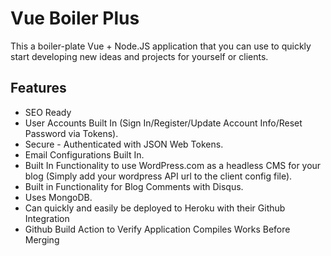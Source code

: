 # Vue Boiler Plus
This a boiler-plate Vue + Node.JS application that you can use to quickly start developing new ideas and projects for yourself or clients.

## Features
- SEO Ready
- User Accounts Built In (Sign In/Register/Update Account Info/Reset Password via Tokens).
- Secure - Authenticated with JSON Web Tokens.
- Email Configurations Built In.
- Built In Functionality to use WordPress.com as a headless CMS for your blog (Simply add your wordpress API url to the client config file).
- Built in Functionality for Blog Comments with Disqus.
- Uses MongoDB.
- Can quickly and easily be deployed to Heroku with their Github Integration
- Github Build Action to Verify Application Compiles Works Before Merging
